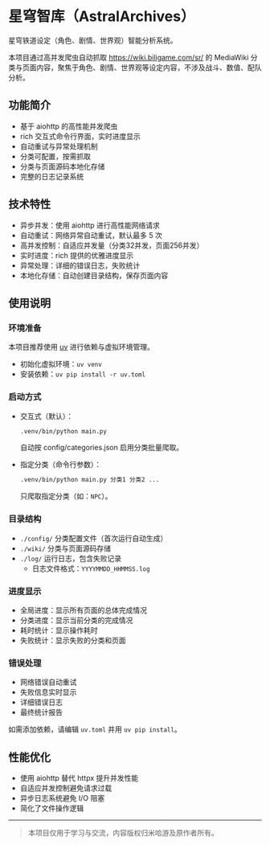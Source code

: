 # 星穹智库（AstralArchives）

星穹铁道设定（角色、剧情、世界观）智能分析系统。

本项目通过高并发爬虫自动抓取 https://wiki.biligame.com/sr/ 的 MediaWiki 分类与页面内容，聚焦于角色、剧情、世界观等设定内容，不涉及战斗、数值、配队分析。

## 功能简介
- 基于 aiohttp 的高性能并发爬虫
- rich 交互式命令行界面，实时进度显示
- 自动重试与异常处理机制
- 分类可配置，按需抓取
- 分类与页面源码本地化存储
- 完整的日志记录系统

## 技术特性
- 异步并发：使用 aiohttp 进行高性能网络请求
- 自动重试：网络异常自动重试，默认最多 5 次
- 高并发控制：自适应并发量（分类32并发，页面256并发）
- 实时进度：rich 提供的优雅进度显示
- 异常处理：详细的错误日志，失败统计
- 本地化存储：自动创建目录结构，保存页面内容

## 使用说明

### 环境准备
本项目推荐使用 [uv](https://github.com/astral-sh/uv) 进行依赖与虚拟环境管理。

- 初始化虚拟环境：`uv venv`
- 安装依赖：`uv pip install -r uv.toml`

### 启动方式
- 交互式（默认）：
  ```bash
  .venv/bin/python main.py
  ```
  自动按 config/categories.json 启用分类批量爬取。

- 指定分类（命令行参数）：
  ```bash
  .venv/bin/python main.py 分类1 分类2 ...
  ```
  只爬取指定分类（如：`NPC`）。

### 目录结构
- `./config/` 分类配置文件（首次运行自动生成）
- `./wiki/` 分类与页面源码存储
- `./log/` 运行日志，包含失败记录
  - 日志文件格式：`YYYYMMDD_HHMMSS.log`

### 进度显示
- 全局进度：显示所有页面的总体完成情况
- 分类进度：显示当前分类的完成情况
- 耗时统计：显示操作耗时
- 失败统计：显示失败的分类和页面

### 错误处理
- 网络错误自动重试
- 失败信息实时显示
- 详细错误日志
- 最终统计报告

如需添加依赖，请编辑 `uv.toml` 并用 `uv pip install`。

## 性能优化
- 使用 aiohttp 替代 httpx 提升并发性能
- 自适应并发控制避免请求过载
- 异步日志系统避免 I/O 阻塞
- 简化了文件操作逻辑

---

> 本项目仅用于学习与交流，内容版权归米哈游及原作者所有。
